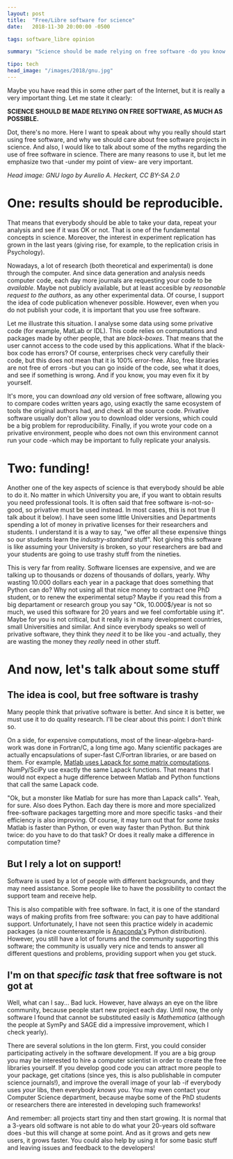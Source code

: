 ```yaml
---
layout: post
title:  "Free/Libre software for science"
date:   2018-11-30 20:00:00 -0500

tags: software_libre opinion 

summary: "Science should be made relying on free software -do you know why?"

tipo: tech
head_image: "/images/2018/gnu.jpg"
---
```


Maybe you have read this in some other part of the Internet, but it is really a very important thing. Let me state it clearly:

**SCIENCE SHOULD BE MADE RELYING ON FREE SOFTWARE, AS MUCH AS POSSIBLE.**

Dot, there's no more. Here I want to speak about why you really should start using free software, and why we should care about free software projects in science. And also, I would like to talk about some of the myths regarding the use of free software in science. There are many reasons to use it, but let me emphasize two that -under my point of view- are very important. 

_Head image: GNU logo by Aurelio A. Heckert, CC BY-SA 2.0_ 

# One: results should be reproducible.

That means that everybody should be able to take your data, repeat your analysis and see if it was OK or not. That is one of the fundamental concepts in science. Moreover, the interest in experiment replication has grown in the last years (giving rise, for example, to the replication crisis in Psychology). 

Nowadays, a lot of research (both theoretical and experimental) is done through the computer. And since data generation and analysis needs computer code, each day more journals are requesting your code to be _available_. Maybe not publicly available, but at least accesible by _reasonable request to the authors_, as any other experimental data. Of course, I support the idea of code publication whenever possible. However, even when you do not publish your code, it is important that you use free software.

Let me illustrate this situation. I analyse some data using some privative code (for example, MatLab or IDL). This code relies on computations and packages made by other people, that are _black-boxes_. That means that the user cannot access to the code used by this applications. What if the black-box code has errors? Of course, enterprises check very carefully their code, but this does not mean that it is 100% error-free. Also, free libraries are not free of errors -but you can go inside of the code, see what it does, and see if something is wrong. And if you know, you may even fix it by yourself. 

It's more, you can download _any_ old version of free software, allowing you to compare codes written years ago, using exactly the same ecosystem of tools the original authors had, and check all the source code. Privative software usually don't allow you to download older versions, which could be a big problem for reproducibility. Finally, if you wrote your code on a privative environment, people who does not own this environment cannot run your code -which may be important to fully replicate your analysis. 

# Two: funding!

Another one of the key aspects of science is that everybody should be able to do it. No matter in which University you are, if you want to obtain results you need professional tools. It is often said that free software is-not-so-good, so privative must be used instead. In most cases, this is not true (I talk about it below). I have seen some little Universities and Departments spending a lot of money in privative licenses for their researchers and students. I understand it is a way to say, "we offer all these expensive things so our students learn the _industry-standard_ stuff". Not giving this software is like assuming your University is broken, so your researchers are bad and your students are going to use trashy stuff from the nineties.

This is very far from reality. Software licenses are expensive, and we are talking up to thousands or dozens of thousands of dollars, yearly. Why wasting 10.000 dollars each year in a package that does something that Python can do? Why not using all that nice money to contract one PhD student, or to renew the experimental setup? Maybe if you read this from a big departament or research group you say "Ok, 10.000$/year is not so much, we used this software for 20 years and we feel comfortable using it". Maybe for you is not critical, but it really is in many development countries, small Universities and similar. And since everybody speaks so well of privative software, they think they _need_ it to be like you -and actually, they are wasting the money they _really_ need in other stuff. 

# And now, let's talk about some stuff

## The idea is cool, but free software is trashy

Many people think that privative software is better. And since it is better, we must use it to do quality research. I'll be clear about this point: I don't think so.

On a side, for expensive computations, most of the linear-algebra-hard-work was done in Fortran/C, a long time ago. Many scientific packages are actually encapsulations of super-fast C/Fortran libraries, or are based on them. For example, [Matlab uses Lapack for some matrix computations](https://es.mathworks.com/company/newsletters/articles/matlab-incorporates-lapack.html). NumPy/SciPy use exactly the same Lapack functions. That means that I would not expect a huge difference between Matlab and Python functions that call the same Lapack code. 

"Ok, but a monster like Matlab for sure has more than Lapack calls". Yeah, for sure. Also does Python. Each day there is more and more specialized free-software packages targetting more and more specific tasks -and their efficiency is also improving. Of course, it may turn out that for _some tasks_ Matlab is faster than Python, or even way faster than Python. But think twice: do you have to do that task? Or does it really make a difference in computation time?

## But I rely a lot on support!

Software is used by a lot of people with different backgrounds, and they may need assistance. Some people like to have the possibility to contact the support team and receive help.

This is also compatible with free software. In fact, it is one of the standard ways of making profits from free software: you can pay to have additional support. Unfortunately, I have not seen this practice widely in academic packages (a nice counterexample is [Anaconda's](https://www.anaconda.com/what-is-anaconda/) Python distribution). However, you still have a lot of forums and the community supporting this software; the community is usually very nice and tends to answer all different questions and problems, providing support when you get stuck.

## I'm on that _specific task_ that free software is not got at

Well, what can I say... Bad luck. However, have always an eye on the libre community, because people start new project each day. Until now, the only software I found that cannot be substituted easily is _Mathematica_ (although the people at SymPy and SAGE did a impressive improvement, which I check yearly).

There are several solutions in the lon gterm. First, you could consider participating actively in the software development. If you are a big group you may be interested to hire a computer scientist in order to create the free libraries yourself. If you develop good code you can attract more people to your package, get citations (since yes, this is also publishable in computer science journals!), and improve the overall image of your lab -if everybody uses _your_ libs, then everybody _knows you_. You may even contact your Computer Science department, because maybe some of the PhD students or researchers there are interested in developing such frameworks! 

And remember: all projects start tiny and then start growing. It is normal that a 3-years old software is not able to do what your 20-years old software does -but this will change at some point. And as it grows and gets new users, it grows faster. You could also help by using it for some basic stuff and leaving issues and feedback to the developers!













